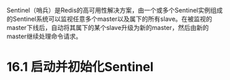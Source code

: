 Sentinel（哨兵）是Redis的高可用性解决方案，由一个或多个Sentinel实例组成的Sentinel系统可以监视任意多个master以及属下的所有slave。在被监视的master下线后，自动将其属下的某个slave升级为新的master，然后由新的master继续处理命令请求。

# 16.1 启动并初始化Sentinel

